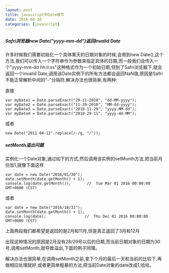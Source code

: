 ```yaml
---
layout: post
title: javascript中Date细节
date: 2016-08-30
categories: [javascript]
---
```


##### Safri浏览器new Date("yyyy-mm-dd")返回invalid Date

许多时候我们需要初始化一个具体某天的日期对象的时候,会用到new Date(),这个方法,我们可以传入一个字符串作为参数来指定具体的日期,而一般我们会传入一个"yyyy-mm-dd hh:ii:ss"这种格式作为一个初始日期,但到了Safri浏览器下,就会返回一个invalid Date,调用该Date实例下的所有方法都会返回NaN值,原因是Safri不能正常解析中间的"-"分隔符,解决办法也很简单,有两种:

直接

    var myDate1 = Date.parseExact("29-11-2010", "dd-MM-yyyy");
    var myDate2 = Date.parseExact("11-29-2010", "MM-dd-yyyy");
    var myDate3 = Date.parseExact("2010-11-29", "yyyy-MM-dd");
    var myDate4 = Date.parseExact("2010-29-11", "yyyy-dd-MM");

或者

    new Date("2011-04-12".replace(/-/g, "/"));

##### setMonth溢出问题

实例化一个Date对象,通过如下的方式,然后调用该实例的setMonth方法,把当前月份加1,就像下面这样

    var date = new Date("2016/01/30");
    date.setMonth(date.getMonth() + 1);
    console.log(date.getMonth());       //  Tue Mar 01 2016 00:00:00 GMT+0800 (CST)
    
或者

    var date = new Date("2016/10/31");
    date.setMonth(date.getMonth() + 1);
    console.log(date);                 //  Thu Dec 01 2016 00:00:00 GMT+0800 (CST)
    
上面两段我们都希望是返回的是2月和11月,但是真正返回了3月和12月

出现这种情况的原因是2月没有28/29号以后的日期,而当前日期对象的日期为30号,调用setMonth,就导致溢出,下面的例子同理。

解决办法也很简单,在调用setMonth之前,拿下个月的最后一天和当前的比较下,再做相应处理就好,或者更简单粗暴的方法,把当前Date对象的date改成1,哈哈。

